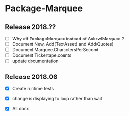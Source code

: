 # Package-Marquee

## Release 2018.??

* [ ] Why #if PackageMarquee instead of AskowlMarquee ?
* [ ] Document New, Add(TextAsset) and Add(Quotes)
* [ ] Document Marquee.CharactersPerSecond
* [ ] Document Tickertape.counts
* [ ] update documentation

## ~~Release 2018.06~~

- [x] Create runtime tests
- [x] change is displaying to loop rather than wait
- [x] All docx


